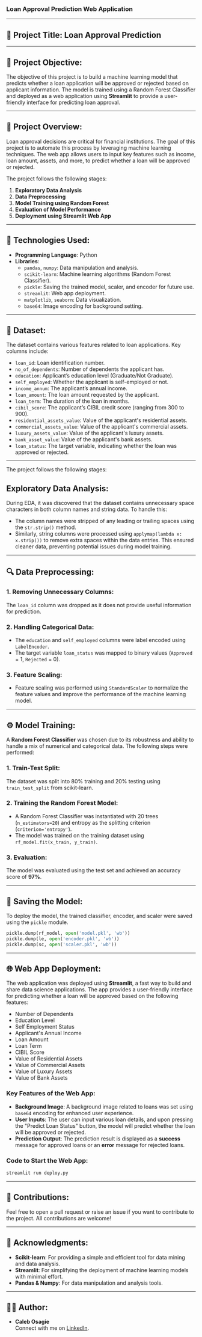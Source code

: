 ### Loan Approval Prediction Web Application

---

## 📌 Project Title: **Loan Approval Prediction**

---

## 📍 Project Objective:
The objective of this project is to build a machine learning model that predicts whether a loan application will be approved or rejected based on applicant information. The model is trained using a Random Forest Classifier and deployed as a web application using **Streamlit** to provide a user-friendly interface for predicting loan approval.

---

## 📄 Project Overview:
Loan approval decisions are critical for financial institutions. The goal of this project is to automate this process by leveraging machine learning techniques. The web app allows users to input key features such as income, loan amount, assets, and more, to predict whether a loan will be approved or rejected.

The project follows the following stages:
1. **Exploratory Data Analysis**
2. **Data Preprocessing**
3. **Model Training using Random Forest**
4. **Evaluation of Model Performance**
5. **Deployment using Streamlit Web App**

---

## 🔧 Technologies Used:
- **Programming Language**: Python
- **Libraries**:
  - `pandas`, `numpy`: Data manipulation and analysis.
  - `scikit-learn`: Machine learning algorithms (Random Forest Classifier).
  - `pickle`: Saving the trained model, scaler, and encoder for future use.
  - `streamlit`: Web app deployment.
  - `matplotlib`, `seaborn`: Data visualization.
  - `base64`: Image encoding for background setting.
  
---

## 📂 Dataset:
The dataset contains various features related to loan applications. Key columns include:
- `loan_id`: Loan identification number.
- `no_of_dependents`: Number of dependents the applicant has.
- `education`: Applicant’s education level (Graduate/Not Graduate).
- `self_employed`: Whether the applicant is self-employed or not.
- `income_annum`: The applicant’s annual income.
- `loan_amount`: The loan amount requested by the applicant.
- `loan_term`: The duration of the loan in months.
- `cibil_score`: The applicant’s CIBIL credit score (ranging from 300 to 900).
- `residential_assets_value`: Value of the applicant's residential assets.
- `commercial_assets_value`: Value of the applicant's commercial assets.
- `luxury_assets_value`: Value of the applicant's luxury assets.
- `bank_asset_value`: Value of the applicant's bank assets.
- `loan_status`: The target variable, indicating whether the loan was approved or rejected.

---

The project follows the following stages:

##  Exploratory Data Analysis:  
   During EDA, it was discovered that the dataset contains unnecessary space characters in both column names and string data. To handle this:
   - The column names were stripped of any leading or trailing spaces using the `str.strip()` method.
   - Similarly, string columns were processed using `applymap(lambda x: x.strip())` to remove extra spaces within the data entries.
   This ensured cleaner data, preventing potential issues during model training.

---

## 🔍 Data Preprocessing:

### 1. **Removing Unnecessary Columns:**
   The `loan_id` column was dropped as it does not provide useful information for prediction.

### 2. **Handling Categorical Data:**
   - The `education` and `self_employed` columns were label encoded using `LabelEncoder`.
   - The target variable `loan_status` was mapped to binary values (`Approved` = 1, `Rejected` = 0).

### 3. **Feature Scaling:**
   - Feature scaling was performed using `StandardScaler` to normalize the feature values and improve the performance of the machine learning model.

---

## ⚙️ Model Training:

A **Random Forest Classifier** was chosen due to its robustness and ability to handle a mix of numerical and categorical data. The following steps were performed:

### 1. **Train-Test Split**:
   The dataset was split into 80% training and 20% testing using `train_test_split` from scikit-learn.

### 2. **Training the Random Forest Model**:
   - A Random Forest Classifier was instantiated with 20 trees (`n_estimators=20`) and entropy as the splitting criterion (`criterion='entropy'`).
   - The model was trained on the training dataset using `rf_model.fit(x_train, y_train)`.

### 3. **Evaluation**:
   The model was evaluated using the test set and achieved an accuracy score of **97%**.

---

## 💾 Saving the Model:

To deploy the model, the trained classifier, encoder, and scaler were saved using the `pickle` module.

```python
pickle.dump(rf_model, open('model.pkl', 'wb'))
pickle.dump(le, open('encoder.pkl', 'wb'))
pickle.dump(sc, open('scaler.pkl', 'wb'))
```

---

## 🌐 Web App Deployment:

The web application was deployed using **Streamlit**, a fast way to build and share data science applications. The app provides a user-friendly interface for predicting whether a loan will be approved based on the following features:

- Number of Dependents
- Education Level
- Self Employment Status
- Applicant's Annual Income
- Loan Amount
- Loan Term
- CIBIL Score
- Value of Residential Assets
- Value of Commercial Assets
- Value of Luxury Assets
- Value of Bank Assets

### Key Features of the Web App:
- **Background Image**: A background image related to loans was set using `base64` encoding for enhanced user experience.
- **User Inputs**: The user can input various loan details, and upon pressing the "Predict Loan Status" button, the model will predict whether the loan will be approved or rejected.
- **Prediction Output**: The prediction result is displayed as a **success** message for approved loans or an **error** message for rejected loans.

### Code to Start the Web App:

```bash
streamlit run deploy.py
```

---

## 🤝 Contributions:

Feel free to open a pull request or raise an issue if you want to contribute to the project. All contributions are welcome!

---

## 🙌 Acknowledgments:

- **Scikit-learn**: For providing a simple and efficient tool for data mining and data analysis.
- **Streamlit**: For simplifying the deployment of machine learning models with minimal effort.
- **Pandas & Numpy**: For data manipulation and analysis tools.

---

## 🧑‍💻 Author:

- **Caleb Osagie**  
  Connect with me on [LinkedIn]([https://linkedin.com/in/yourprofile](https://www.linkedin.com/in/caleb-osagie-37a793123/)).
